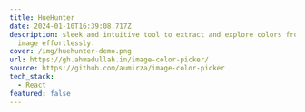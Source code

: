 ```yaml
---
title: HueHunter
date: 2024-01-10T16:39:08.717Z
description: sleek and intuitive tool to extract and explore colors from any
  image effortlessly.
cover: /img/huehunter-demo.png
url: https://gh.ahmadullah.in/image-color-picker/
source: https://github.com/aumirza/image-color-picker
tech_stack:
  - React
featured: false
---
```

